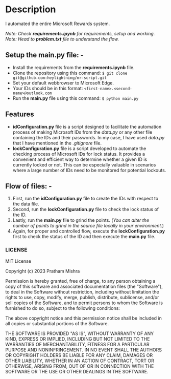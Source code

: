 # Description

I automated the entire Microsoft Rewards system.

*Note: Check **requirements.ipynb** for requirements, setup and working.*
*Note: Head to **problem.txt** file to understand the flow.*

## Setup the **main.py** file: -
* Install the requirements from the **requirements.ipynb** file.
* Clone the repository using this command:
` $ git clone git@github.com:heylightning/mr-script.git `
* Set your default webbrowser to Microsoft Edge.
* Your IDs should be in this format: ` <first-name>.<second-name>@outlook.com `
* Run the **main.py** file using this command:
` $ python main.py `

## Features
* **idConfiguration.py** file is a script designed to facilitate the automation process of making Microsoft IDs from the *data.py* or any other file containing the IDs and their passwords. In my case, I have used *data.py* that I have mentioned in the *.gitignore* file. 
* **lockConfiguration.py** file is a script developed to automate the checking process of Microsoft IDs for lock status. It provides a convenient and efficient way to determine whether a given ID is currently locked or not. This can be especially valuable in scenarios where a large number of IDs need to be monitored for potential lockouts.

## Flow of files: -
1. First, run the **idConfiguration.py** file to create the IDs with respect to the data file.
2. Second, run the **lockConfiguration.py** file to check the lock status of the ID.
3. Lastly, run the **main.py** file to grind the points. (*You can alter the number of points to grind in the source file locally in your environment.*)
4. Again, for proper and controlled flow, execute the **lockConfiguration.py** first to check the status of the ID and then execute the **main.py** file.

### LICENSE

MIT License

Copyright (c) 2023 Pratham Mishra

Permission is hereby granted, free of charge, to any person obtaining a copy
of this software and associated documentation files (the "Software"), to deal
in the Software without restriction, including without limitation the rights
to use, copy, modify, merge, publish, distribute, sublicense, and/or sell
copies of the Software, and to permit persons to whom the Software is
furnished to do so, subject to the following conditions:

The above copyright notice and this permission notice shall be included in all
copies or substantial portions of the Software.

THE SOFTWARE IS PROVIDED "AS IS", WITHOUT WARRANTY OF ANY KIND, EXPRESS OR
IMPLIED, INCLUDING BUT NOT LIMITED TO THE WARRANTIES OF MERCHANTABILITY,
FITNESS FOR A PARTICULAR PURPOSE AND NONINFRINGEMENT. IN NO EVENT SHALL THE
AUTHORS OR COPYRIGHT HOLDERS BE LIABLE FOR ANY CLAIM, DAMAGES OR OTHER
LIABILITY, WHETHER IN AN ACTION OF CONTRACT, TORT OR OTHERWISE, ARISING FROM,
OUT OF OR IN CONNECTION WITH THE SOFTWARE OR THE USE OR OTHER DEALINGS IN THE
SOFTWARE.
